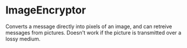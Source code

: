 # ImageEncryptor
Converts a message directly into pixels of an image, and can retreive messages from pictures.  Doesn't work if the picture is transmitted over a lossy medium. 
